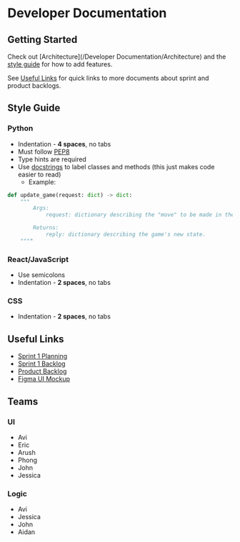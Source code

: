 # Developer Documentation

## Getting Started

Check out [Architecture](/Developer Documentation/Architecture) and the [style guide](#style-guide) for how to add features.

See [Useful Links](#useful-links) for quick links to more documents about sprint and product backlogs.

## Style Guide

### Python

- Indentation - **4 spaces**, no tabs
- Must follow [PEP8](https://pep8.org/)
- Type hints are required
- Use [docstrings](https://www.python.org/dev/peps/pep-0257) to label classes and methods (this just makes code easier to read)
  - Example:

```python
def update_game(request: dict) -> dict:
    """
        Args:
            request: dictionary describing the "move" to be made in the game

        Returns:
            reply: dictionary describing the game's new state.
    """"
```

### React/JavaScript

- Use semicolons
- Indentation - **2 spaces**, no tabs

### CSS

- Indentation - **2 spaces**, no tabs

## Useful Links

- [Sprint 1 Planning](https://docs.google.com/document/d/1P07zavGMqTPCiqGF2OF3D2gBqslt_bnp2AIl3g_MXNg/edit?usp=sharing)
- [Sprint 1 Backlog](https://docs.google.com/spreadsheets/d/1AZSluWLcC_vbxHlxw8vF818qNlPNkdO_HmxYUeLmf6o/edit#gid=0)
- [Product Backlog](https://docs.google.com/spreadsheets/d/1unLgkR4rvNnqmJrZjnZdQsl4nE7awgJnOwqOPmWbu08/edit#gid=0)
- [Figma UI Mockup](https://www.figma.com/file/bmx8HOgE1KYulGbAN5Yn50/Adobe-Pymiere?node-id=0%3A1)

## Teams

### UI

- Avi
- Eric
- Arush
- Phong
- John
- Jessica

### Logic

- Avi
- Jessica
- John
- Aidan
